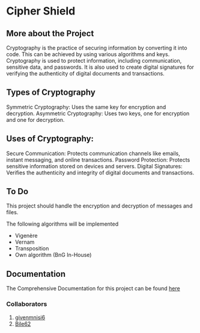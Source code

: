 # Cipher Shield

## More about the Project

Cryptography is the practice of securing information by converting it into code. This can be achieved by using various algorithms and keys. Cryptography is used to protect information, including communication, sensitive data, and passwords. It is also used to create digital signatures for verifying the authenticity of digital documents and transactions.

## Types of Cryptography

Symmetric Cryptography: Uses the same key for encryption and decryption.
Asymmetric Cryptography: Uses two keys, one for encryption and one for decryption.

## Uses of Cryptography:

Secure Communication: Protects communication channels like emails, instant messaging, and online transactions.
Password Protection: Protects sensitive information stored on devices and servers.
Digital Signatures: Verifies the authenticity and integrity of digital documents and transactions.

## To Do
This project should handle the encryption and decryption of messages and files.

The following algorithms will be implemented
- Vigenère
- Vernam
- Transposition
- Own algorithm (BnG In-House)

## Documentation
The Comprehensive Documentation for this project can be found [here](https://github.com/givenmnisi6/Cryptography-Project/blob/a7694941574f8c2cdd1d51debccbf66ebb5e11f4/Documentation/Project%20document.pdf)

### Collaborators
1. [givenmnisi6](https://github.com/givenmnisi6)
2. [Bile62](https://github.com/Bile62)

         


